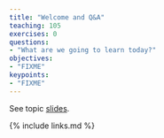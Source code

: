 ```yaml
---
title: "Welcome and Q&A"
teaching: 105
exercises: 0
questions:
- "What are we going to learn today?"
objectives:
- "FIXME"
keypoints:
- "FIXME"
---
```


See topic [slides](../slides/01-introduction.pdf).

{% include links.md %}

